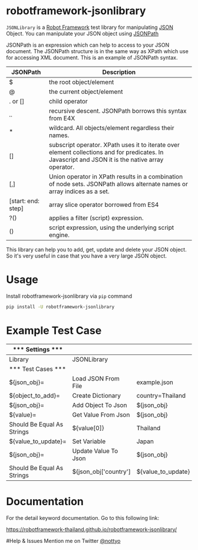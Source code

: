 # robotframework-jsonlibrary
``JSONLibrary`` is a [Robot Framework](http://robotframework.org/) test library for manipulating [JSON](http://json.org/) Object. You can manipulate your JSON object using [JSONPath](http://goessner.net/articles/JsonPath/)

JSONPath is an expression which can help to access to your JSON document. The JSONPath structure is in the same way as XPath which use for accessing XML document. This is an example of JSONPath syntax.

| JSONPath | Description |
|----------|-------------|
| $        | the root object/element |
| @        | the current object/element |
| . or []  | child operator |
| ..       | recursive descent. JSONPath borrows this syntax from E4X |
| *        | wildcard. All objects/element regardless their names. |
| []       | subscript operator. XPath uses it to iterate over element collections and for predicates. In Javascript and JSON it is the native array operator. |
| [,]      | Union operator in XPath results in a combination of node sets. JSONPath allows alternate names or array indices as a set. |
| [start\: end\: step] | array slice operator borrowed from ES4 |
| ?()      | applies a filter (script) expression. |
| ()       | script expression, using the underlying script engine. |

This library can help you to add, get, update and delete your JSON object. So it's very useful in case that you have a very large JSON object.

# Usage
Install robotframework-jsonlibrary via ``pip`` command
```bash
pip install -U robotframework-jsonlibrary
```
# Example Test Case

*** Settings ***  |                     |                  |            |                  |
----------------- |-------------------- |----------------- |----------- |----------------- |
Library           | JSONLibrary         |                  |            |                  |
*** Test Cases ***|                     |                  |            |                  |
${json_obj}=      | Load JSON From File | example.json     |            |                  |
${object_to_add}= | Create Dictionary   | country=Thailand |            |                  |
${json_obj}=      | Add Object To Json  | ${json_obj}      | $..address | ${object_to_add} |
${value}=         | Get Value From Json | ${json_obj}      | $..country |                  |
|Should Be Equal As Strings | ${value[0]} | Thailand       |            |                  |
|${value_to_update}=| Set Variable     | Japan             |            |                  |
|${json_obj}=     | Update Value To Json | ${json_obj}     | $..country | ${value_to_update}|
|Should Be Equal As Strings | ${json_obj['country'] | ${value_to_update} |   |             |

# Documentation
For the detail keyword documentation. Go to this following link:

https://robotframework-thailand.github.io/robotframework-jsonlibrary/

#Help & Issues
Mention me on Twitter [@nottyo](https://twitter.com/nottyo) 



